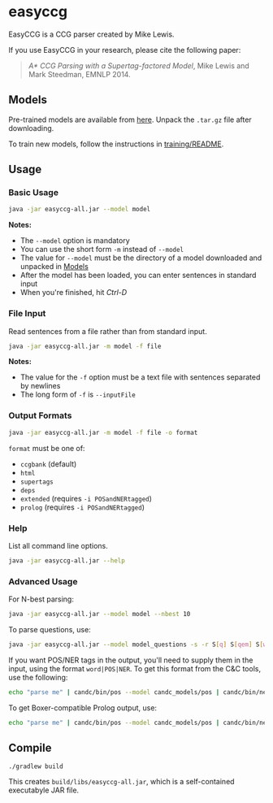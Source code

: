 easyccg
=======

EasyCCG is a CCG parser created by Mike Lewis.

If you use EasyCCG in your research, please cite the following paper:

> _A* CCG Parsing with a Supertag-factored Model_, Mike Lewis and Mark Steedman, EMNLP 2014.

## Models

Pre-trained models are available from [here](https://drive.google.com/#folders/0B7AY6PGZ8lc-NGVOcUFXNU5VWXc). Unpack the `.tar.gz` file after downloading.

To train new models, follow the instructions in [training/README](training/README).

## Usage

### Basic Usage

~~~bash
java -jar easyccg-all.jar --model model
~~~

**Notes:**

- The `--model` option is mandatory
- You can use the short form `-m` instead of `--model`
- The value for `--model` must be the directory of a model downloaded and unpacked in [Models](#models)
- After the model has been loaded, you can enter sentences in standard input
- When you're finished, hit *Ctrl-D*

### File Input

Read sentences from a file rather than from standard input.

~~~bash
java -jar easyccg-all.jar -m model -f file
~~~

**Notes:**

- The value for the `-f` option must be a text file with sentences separated by newlines
- The long form of `-f` is `--inputFile`


### Output Formats

~~~bash
java -jar easyccg-all.jar -m model -f file -o format
~~~

`format` must be one of:

- `ccgbank` (default)
- `html`
- `supertags`
- `deps`
- `extended` (requires `-i POSandNERtagged`)
- `prolog` (requires `-i POSandNERtagged`)


### Help

List all command line options.

~~~bash
java -jar easyccg-all.jar --help
~~~

### Advanced Usage

For N-best parsing:

~~~bash
java -jar easyccg-all.jar --model model --nbest 10
~~~

To parse questions, use:

~~~bash
java -jar easyccg-all.jar --model model_questions -s -r S[q] S[qem] S[wq]
~~~

If you want POS/NER tags in the output, you'll need to supply them in the input, using the format `word|POS|NER`. To get this format from the C&C tools, use the following:

~~~bash
echo "parse me" | candc/bin/pos --model candc_models/pos | candc/bin/ner -model candc_models/ner -ofmt "%w|%p|%n \n" | java -jar easyccg-all.jar --model model_questions -i POSandNERtagged -o extended
~~~

To get Boxer-compatible Prolog output, use:

~~~bash
echo "parse me" | candc/bin/pos --model candc_models/pos | candc/bin/ner -model candc_models/ner -ofmt "%w|%p|%n \n" | java -jar easyccg-all.jar --model model -i POSandNERtagged -o prolog -r S[dcl]
~~~

## Compile

~~~
./gradlew build
~~~

This creates `build/libs/easyccg-all.jar`, which is a self-contained executabyle JAR file.
